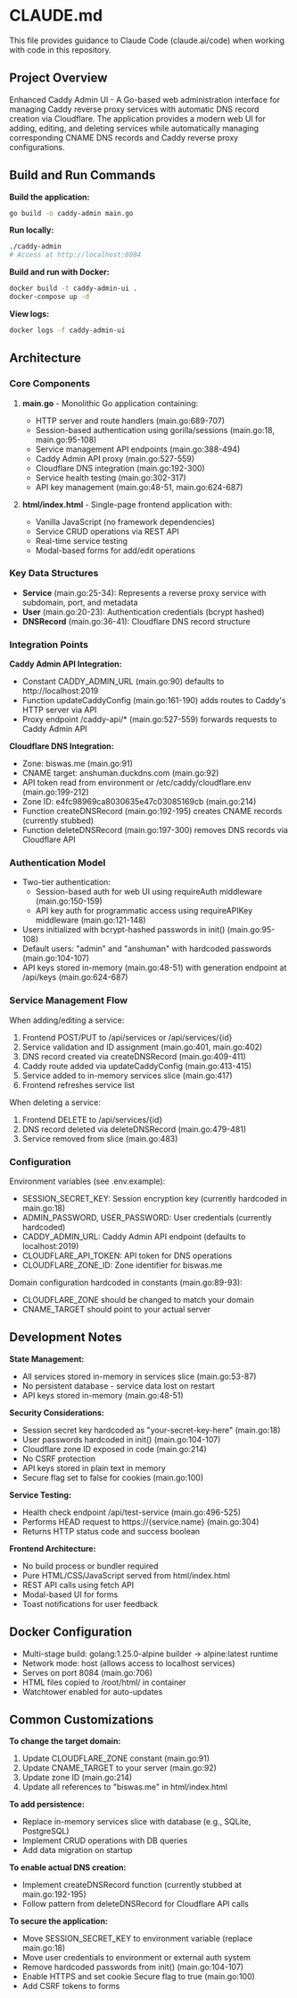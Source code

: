# CLAUDE.md

This file provides guidance to Claude Code (claude.ai/code) when working with code in this repository.

## Project Overview

Enhanced Caddy Admin UI - A Go-based web administration interface for managing Caddy reverse proxy services with automatic DNS record creation via Cloudflare. The application provides a modern web UI for adding, editing, and deleting services while automatically managing corresponding CNAME DNS records and Caddy reverse proxy configurations.

## Build and Run Commands

**Build the application:**
```bash
go build -o caddy-admin main.go
```

**Run locally:**
```bash
./caddy-admin
# Access at http://localhost:8084
```

**Build and run with Docker:**
```bash
docker build -t caddy-admin-ui .
docker-compose up -d
```

**View logs:**
```bash
docker logs -f caddy-admin-ui
```

## Architecture

### Core Components

1. **main.go** - Monolithic Go application containing:
   - HTTP server and route handlers (main.go:689-707)
   - Session-based authentication using gorilla/sessions (main.go:18, main.go:95-108)
   - Service management API endpoints (main.go:388-494)
   - Caddy Admin API proxy (main.go:527-559)
   - Cloudflare DNS integration (main.go:192-300)
   - Service health testing (main.go:302-317)
   - API key management (main.go:48-51, main.go:624-687)

2. **html/index.html** - Single-page frontend application with:
   - Vanilla JavaScript (no framework dependencies)
   - Service CRUD operations via REST API
   - Real-time service testing
   - Modal-based forms for add/edit operations

### Key Data Structures

- **Service** (main.go:25-34): Represents a reverse proxy service with subdomain, port, and metadata
- **User** (main.go:20-23): Authentication credentials (bcrypt hashed)
- **DNSRecord** (main.go:36-41): Cloudflare DNS record structure

### Integration Points

**Caddy Admin API Integration:**
- Constant CADDY_ADMIN_URL (main.go:90) defaults to http://localhost:2019
- Function updateCaddyConfig (main.go:161-190) adds routes to Caddy's HTTP server via API
- Proxy endpoint /caddy-api/* (main.go:527-559) forwards requests to Caddy Admin API

**Cloudflare DNS Integration:**
- Zone: biswas.me (main.go:91)
- CNAME target: anshuman.duckdns.com (main.go:92)
- API token read from environment or /etc/caddy/cloudflare.env (main.go:199-212)
- Zone ID: e4fc98969ca8030635e47c03085169cb (main.go:214)
- Function createDNSRecord (main.go:192-195) creates CNAME records (currently stubbed)
- Function deleteDNSRecord (main.go:197-300) removes DNS records via Cloudflare API

### Authentication Model

- Two-tier authentication:
  - Session-based auth for web UI using requireAuth middleware (main.go:150-159)
  - API key auth for programmatic access using requireAPIKey middleware (main.go:121-148)
- Users initialized with bcrypt-hashed passwords in init() (main.go:95-108)
- Default users: "admin" and "anshuman" with hardcoded passwords (main.go:104-107)
- API keys stored in-memory (main.go:48-51) with generation endpoint at /api/keys (main.go:624-687)

### Service Management Flow

When adding/editing a service:
1. Frontend POST/PUT to /api/services or /api/services/{id}
2. Service validation and ID assignment (main.go:401, main.go:402)
3. DNS record created via createDNSRecord (main.go:409-411)
4. Caddy route added via updateCaddyConfig (main.go:413-415)
5. Service added to in-memory services slice (main.go:417)
6. Frontend refreshes service list

When deleting a service:
1. Frontend DELETE to /api/services/{id}
2. DNS record deleted via deleteDNSRecord (main.go:479-481)
3. Service removed from slice (main.go:483)

### Configuration

Environment variables (see .env.example):
- SESSION_SECRET_KEY: Session encryption key (currently hardcoded in main.go:18)
- ADMIN_PASSWORD, USER_PASSWORD: User credentials (currently hardcoded)
- CADDY_ADMIN_URL: Caddy Admin API endpoint (defaults to localhost:2019)
- CLOUDFLARE_API_TOKEN: API token for DNS operations
- CLOUDFLARE_ZONE_ID: Zone identifier for biswas.me

Domain configuration hardcoded in constants (main.go:89-93):
- CLOUDFLARE_ZONE should be changed to match your domain
- CNAME_TARGET should point to your actual server

## Development Notes

**State Management:**
- All services stored in-memory in services slice (main.go:53-87)
- No persistent database - service data lost on restart
- API keys stored in-memory (main.go:48-51)

**Security Considerations:**
- Session secret key hardcoded as "your-secret-key-here" (main.go:18)
- User passwords hardcoded in init() (main.go:104-107)
- Cloudflare zone ID exposed in code (main.go:214)
- No CSRF protection
- API keys stored in plain text in memory
- Secure flag set to false for cookies (main.go:100)

**Service Testing:**
- Health check endpoint /api/test-service (main.go:496-525)
- Performs HEAD request to https://{service.name} (main.go:304)
- Returns HTTP status code and success boolean

**Frontend Architecture:**
- No build process or bundler required
- Pure HTML/CSS/JavaScript served from html/index.html
- REST API calls using fetch API
- Modal-based UI for forms
- Toast notifications for user feedback

## Docker Configuration

- Multi-stage build: golang:1.25.0-alpine builder → alpine:latest runtime
- Network mode: host (allows access to localhost services)
- Serves on port 8084 (main.go:706)
- HTML files copied to /root/html/ in container
- Watchtower enabled for auto-updates

## Common Customizations

**To change the target domain:**
1. Update CLOUDFLARE_ZONE constant (main.go:91)
2. Update CNAME_TARGET to your server (main.go:92)
3. Update zone ID (main.go:214)
4. Update all references to "biswas.me" in html/index.html

**To add persistence:**
- Replace in-memory services slice with database (e.g., SQLite, PostgreSQL)
- Implement CRUD operations with DB queries
- Add data migration on startup

**To enable actual DNS creation:**
- Implement createDNSRecord function (currently stubbed at main.go:192-195)
- Follow pattern from deleteDNSRecord for Cloudflare API calls

**To secure the application:**
- Move SESSION_SECRET_KEY to environment variable (replace main.go:18)
- Move user credentials to environment or external auth system
- Remove hardcoded passwords from init() (main.go:104-107)
- Enable HTTPS and set cookie Secure flag to true (main.go:100)
- Add CSRF tokens to forms
